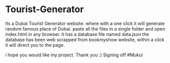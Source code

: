 # Tourist-Generator
Its a Dubai Tourist Generator website. where with a one click it will generate random famous place of Dubai.
paste all the files in a single folder and open index.html in any browser.
it has a database file named data.json
the database has been web scrapped from bookmyshow website, within a click it will direct you to the  page.


i hope you would like my project.
Thank you :)
Signing off #Mukul
